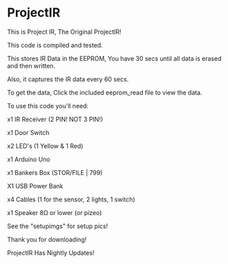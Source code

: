 # ProjectIR

This is Project IR, The Original ProjectIR!

This code is compiled and tested.

This stores IR Data in the EEPROM, You have 30 secs until all data is erased and then written.

Also, it captures the IR data every 60 secs.

To get the data, Click the included eeprom_read file to view the data.

To use this code you'll need:

x1 IR Receiver (2 PIN! NOT 3 PIN!)

x1 Door Switch

x2 LED's (1 Yellow & 1 Red)

x1 Arduino Uno

x1 Bankers Box (STOR/FILE | 799)

X1 USB Power Bank

x4 Cables (1 for the sensor, 2 lights, 1 switch)

x1 Speaker 8Ω or lower (or pizeo)

See the "setupimgs" for setup pics!

Thank you for downloading!

ProjectIR Has Nightly Updates!
